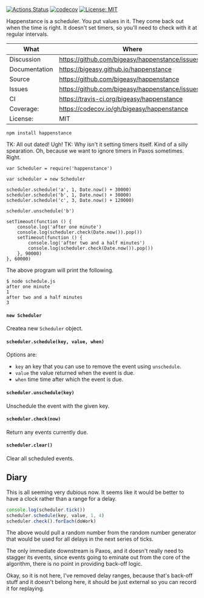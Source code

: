 [![Actions Status](https://github.com/bigeasy/happenstance/workflows/Node%20CI/badge.svg)](https://github.com/bigeasy/happenstance/actions)
[![codecov](https://codecov.io/gh/bigeasy/happenstance/branch/master/graph/badge.svg)](https://codecov.io/gh/bigeasy/happenstanchappenstance)
[![License: MIT](https://img.shields.io/badge/License-MIT-yellow.svg)](https://opensource.org/licenses/MIT)

Happenstance is a scheduler. You put values in it. They come back out when the
time is right. It doesn't set timers, so you'll need to check with it at regular
intervals.

| What          | Where                                             |
| --- | --- |
| Discussion    | https://github.com/bigeasy/happenstance/issues/1  |
| Documentation | https://bigeasy.github.io/happenstance            |
| Source        | https://github.com/bigeasy/happenstance           |
| Issues        | https://github.com/bigeasy/happenstance/issues    |
| CI            | https://travis-ci.org/bigeasy/happenstance        |
| Coverage:     | https://codecov.io/gh/bigeasy/happenstance        |
| License:      | MIT                                               |


```
npm install happenstance
```

TK: All out dated! Ugh!
TK: Why isn't it setting timers itself. Kind of a silly spearation. Oh, because
we want to ignore timers in Paxos sometimes. Right.


```
var Scheduler = require('happenstance')

var scheduler = new Scheduler

scheduler.schedule('a', 1, Date.now() + 30000)
scheduler.schedule('b', 1, Date.now() + 30000)
scheduler.schedule('c', 3, Date.now() + 120000)

scheduler.unschedule('b')

setTimeout(function () {
    console.log('after one minute')
    console.log(scheduler.check(Date.now()).pop())
    setTimeout(function () {
        console.log('after two and a half minutes')
        console.log(scheduler.check(Date.now()).pop())
    }, 90000)
}, 60000)
```

The above program will print the following.

```
$ node schedule.js
after one minute
1
after two and a half minutes
3
```

#### `new Scheduler`

Createa  new `Scheduler` object.

#### `scheduler.schedule(key, value, when)`

Options are:

 * `key` an key that you can use to remove the event using `unschedule`.
 * `value` the value returned when the event is due.
 * `when` time time after which the event is due.

#### `scheduler.unschedule(key)`

Unschedule the event with the given key.

#### `scheduler.check(now)`

Return any events currently due.

#### `scheduler.clear()`

Clear all scheduled events.

## Diary

This is all seeming very dubious now. It seems like it would be better to have a
clock rather than a range for a delay.

```javascript
console.log(scheduler.tick())
scheduler.schedule(key, value, 1, 4)
scheduler.check().forEach(doWork)
```

The above would pull a random number from the random number generator that would
be used for all delays in the next series of ticks.

The only immediate downstream is Paxos, and it doesn't really need to stagger
its events, since events going to eminate out from the core of the algorithm,
there is no point in providing back-off logic.

Okay, so it is not here, I've removed delay ranges, because that's back-off
stuff and it doesn't belong here, it should be just external so you can record
it for replaying.
